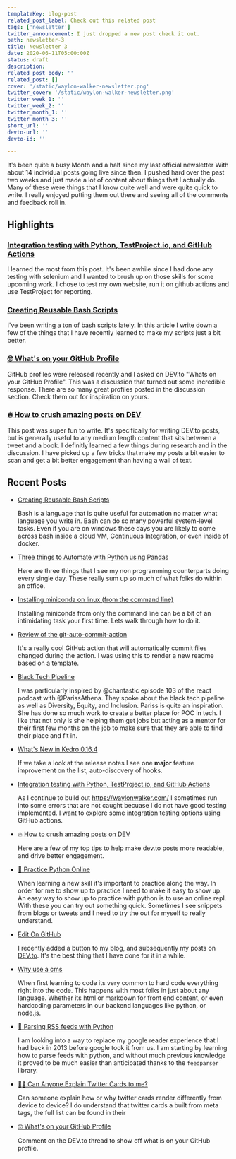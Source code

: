 ```yaml
---
templateKey: blog-post
related_post_label: Check out this related post
tags: ['newsletter']
twitter_announcement: I just dropped a new post check it out.
path: newsletter-3
title: Newsletter 3
date: 2020-06-11T05:00:00Z
status: draft
description:
related_post_body: ''
related_post: []
cover: '/static/waylon-walker-newsletter.png'
twitter_cover: '/static/waylon-walker-newsletter.png'
twitter_week_1: ''
twitter_week_2: ''
twitter_month_1: ''
twitter_month_3: ''
short_url: ''
devto-url: ''
devto-id: ''

---
```


It's been quite a busy Month and a half since my last official newsletter With about 14 individual posts going live since then.  I pushed hard over the past two weeks and just made a lot of content about things that I actually do.  Many of these were things that I know quite well and were quite quick to write.  I really enjoyed putting them out there and seeing all of the comments and feedback roll in.

## Highlights

### [Integration testing with Python, TestProject.io, and GitHub Actions](https://waylonwalker.com/blog/testproject-io-py-actions/)

I learned the most from this post.  It's been awhile since I had done any testing with selenium and I wanted to brush up on those skills for some upcoming work.  I chose to test my own website, run it on github actions and use TestProject for reporting.

### [Creating Reusable Bash Scripts](https://waylonwalker.com/blog/reusable-bash/)

I've been writing a ton of bash scripts lately.  In this article I write down a few of the things that I have recently learned to make my scripts just a bit better.

### [🤓 What's on your GitHub Profile](https://dev.to/waylonwalker/what-s-on-your-github-profile-40p3)

GitHub profiles were released recently and I asked on DEV.to "Whats on your GitHub Profile".  This was a discussion that turned out some incredible response.  There are so many great profiles posted in the discussion section.  Check them out for inspiration on yours.

### [🔥 How to crush amazing posts on DEV](https://dev.to/waylonwalker/how-to-crush-amazing-posts-on-dev-4cgh)

This post was super fun to write.  It's specifically for writing DEV.to posts, but is generally useful to any medium length content that sits between a tweet and a book.  I definitly learned a few things during research and in the discussion.  I have picked up a few tricks that make my posts a bit easier to scan and get a bit better engagement than having a wall of text.

## Recent Posts

* [Creating Reusable Bash Scripts](https://waylonwalker.com/blog/reusable-bash/)

    Bash is a language that is quite useful for automation no matter what language you write in. Bash can do so many powerful system-level tasks. Even if you are on windows these days you are likely to come across bash inside a cloud VM, Continuous Integration, or even inside of docker.

* [Three things to Automate with Python using Pandas](https://waylonwalker.com/blog/3-things-to-automate-with-python/)

    Here are three things that I see my non programming counterparts doing every single day. These really sum up so much of what folks do within an office.

* [Installing miniconda on linux (from the command line)](https://waylonwalker.com/blog/install-miniconda/)

    Installing miniconda from only the command line can be a bit of an intimidating task your first time. Lets walk through how to do it.

* [Review of the git-auto-commit-action](https://waylonwalker.com/blog/git-auto-commit-action-review/)

    It's a really cool GitHub action that will automatically commit files changed during the action. I was using this to render a new readme based on a template.

* [Black Tech Pipeline](https://waylonwalker.com/blog/pariss-athena-on-black-tech-pipeline/)

    I was particularly inspired by @chantastic episode 103 of the react podcast with @ParissAthena. They spoke about the black tech pipeline as well as Diversity, Equity, and Inclusion. Pariss is quite an inspiration. She has done so much work to create a better place for POC in tech. I like that not only is she helping them get jobs but acting as a mentor for their first few months on the job to make sure that they are able to find their place and fit in.

* [What's New in Kedro 0.16.4](https://waylonwalker.com/blog/whats-new-in-kedro-0164/)

    If we take a look at the release notes I see one **major** feature improvement on the list, auto-discovery of hooks.

* [Integration testing with Python, TestProject.io, and GitHub Actions](https://waylonwalker.com/blog/testproject-io-py-actions/)

    As I continue to build out https://waylonwalker.com/ I sometimes run into some errors that are not caught becuase I do not have good testing implemented. I want to explore some integration testing options using GitHub actions.

* [🔥 How to crush amazing posts on DEV](https://waylonwalker.com/blog/crush-dev-to-posts/)

    Here are a few of my top tips to help make dev.to posts more readable, and drive better engagement.

* [🐍 Practice Python Online](https://waylonwalker.com/blog/practice-python-online/)

    When learning a new skill it's important to practice along the way. In order for me to show up to practice I need to make it easy to show up. An easy way to show up to practice with python is to use an online repl. With these you can try out something quick. Sometimes I see snippets from blogs or tweets and I need to try the out for myself to really understand.

* [Edit On GitHub](https://waylonwalker.com/blog/edit-on-github/)

    I recently added a button to my blog, and subsequently my posts on [DEV.to](https://dev.to/waylonwalker). It's the best thing that I have done for it in a while.

* [Why use a cms](https://waylonwalker.com/blog/why-use-cms/)

    When first learning to code its very common to hard code everything right into the code. This happens with most folks in just about any language. Whether its html or markdown for front end content, or even hardcoding parameters in our backend languages like python, or node.js.

* [🐍 Parsing RSS feeds with Python](https://waylonwalker.com/blog/parsing-rss-python/)

    I am looking into a way to replace my google reader experience that I had back in 2013 before google took it from us. I am starting by learning how to parse feeds with python, and without much previous knowledge it proved to be much easier than anticipated thanks to the `feedparser` library.

* [🙋‍♂️ Can Anyone Explain Twitter Cards to me?](https://waylonwalker.com/blog/explain-twitter-cards/)

    Can someone explain how or why twitter cards render differently from device to device? I do understand that twitter cards a built from meta tags, the full list can be found in their

* [🤓 What's on your GitHub Profile](https://dev.to/waylonwalker/what-s-on-your-github-profile-40p3)

    Comment on the DEV.to thread to show off what is on your GitHub profile.
